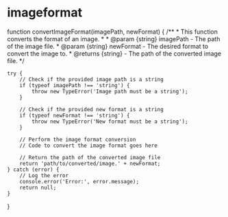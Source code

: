 # imageformat
function convertImageFormat(imagePath, newFormat) {
    /**
     * This function converts the format of an image.
     * 
     * @param {string} imagePath - The path of the image file.
     * @param {string} newFormat - The desired format to convert the image to.
     * @returns {string} - The path of the converted image file.
     */
    
    try {
        // Check if the provided image path is a string
        if (typeof imagePath !== 'string') {
            throw new TypeError('Image path must be a string');
        }
        
        // Check if the provided new format is a string
        if (typeof newFormat !== 'string') {
            throw new TypeError('New format must be a string');
        }
        
        // Perform the image format conversion
        // Code to convert the image format goes here
        
        // Return the path of the converted image file
        return 'path/to/converted/image.' + newFormat;
    } catch (error) {
        // Log the error
        console.error('Error:', error.message);
        return null;
    }
}
